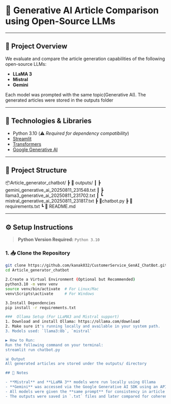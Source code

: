 # 🧠 Generative AI Article Comparison using Open-Source LLMs

---

## 📌 Project Overview

We evaluate and compare the article generation capabilities of the following open-source LLMs:

- **LLaMA 3**
- **Mistral**
- **Gemini**

Each model was prompted with the same topic(Generative AI). The generated articles were stored in the outputs folder

---

## 🧠 Technologies & Libraries

- Python 3.10 (⚠️ *Required for dependency compatibility*)
- [Streamlit](https://streamlit.io/) 
- [Transformers](https://huggingface.co/transformers/)
- [Google Generative AI](https://ai.google.dev/)

---

## 📁 Project Structure
📦Article_generator_chatbot/
┣ 📄 outputs/
┃ ┣ gemini_generative_ai_20250811_231548.txt
┃ ┣ llama3_generative_ai_20250811_231702.txt
┃ ┗ mistral_generative_ai_20250811_231817.txt
┣ 📄chatbot.py
┣ 📄 requirements.txt
┗ 📄 README.md


---

## ⚙️ Setup Instructions

> **Python Version Required:** `Python 3.10`

### 1. 📥 Clone the Repository

```bash
git clone https://github.com/kanak032/CustomerService_GenAI_ChatBot.git
cd Article_generator_chatbot

2.Create a Virtual Environment (Optional but Recommended)
python3.10 -m venv venv
source venv/bin/activate  # For Linux/Mac
venv\Scripts\activate     # For Windows

3.Install Dependencies
pip install -r requirements.txt

###  Ollama Setup (For LLaMA3 and Mistral support)
1. Download and install Ollama: https://ollama.com/download
2. Make sure it's running locally and available in your system path.
3. Models used: `llama3:8b`, `mistral`

▶️ How to Run:
Run the following command on your terminal:
streamlit run chatbot.py

📊 Output
All generated articles are stored under the outputs/ directory

## 📌 Notes

- **Mistral** and **LLaMA 3** models were run locally using Ollama
- **Gemini** was accessed via the Google Generative AI SDK using an API key and requires internet connectivity.
- All models were given the **same prompt** for consistency in article generation.
- The outputs were saved in `.txt` files and later compared for coherence, relevance, and structure.


